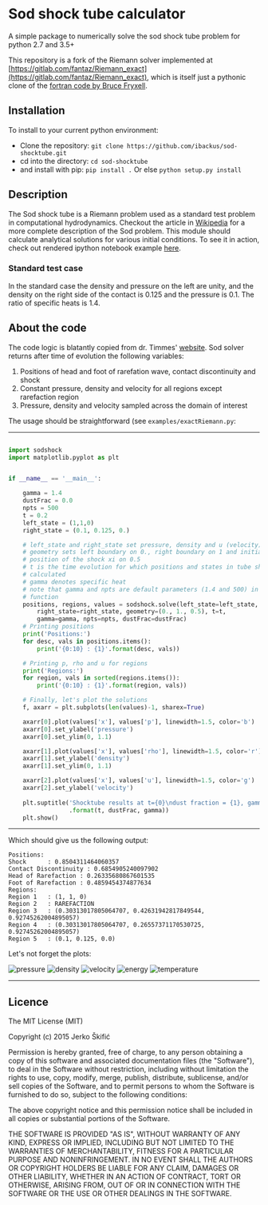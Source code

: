 # Sod shock tube calculator

A simple package to numerically solve the sod shock tube problem for python 2.7 and 3.5+

This repository is a fork of the Riemann solver implemented at [https://gitlab.com/fantaz/Riemann_exact](https://gitlab.com/fantaz/Riemann_exact), which is itself just a pythonic clone of the [fortran code by Bruce Fryxell](http://cococubed.asu.edu/codes/riemann/exact_riemann.f).

## Installation

To install to your current python environment:
* Clone the repository: `git clone https://github.com/ibackus/sod-shocktube.git`
* cd into the directory: `cd sod-shocktube`
* and install with pip:
    ```pip install .```
    Or else `python setup.py install`


## Description
The Sod shock tube is a Riemann problem used as a standard test problem in computational hydrodynamics.
Checkout the article in [Wikipedia](http://en.wikipedia.org/wiki/Sod_shock_tube)
for a more complete description of the Sod problem.
This module should calculate analytical solutions for various initial conditions.
To see it in action, check out rendered ipython notebook example 
[here](http://nbviewer.ipython.org/urls/gitlab.com/fantaz/Riemann_exact/raw/master/sod.ipynb).

### Standard test case
In the standard case the density and pressure on the left are unity,
and the density on the right side of the contact is 0.125 and the pressure is 0.1.
The ratio of specific heats is 1.4.


## About the code
The code logic is blatantly copied from dr. Timmes' [website](http://cococubed.asu.edu/code_pages/exact_riemann.shtml).
Sod solver returns after time of evolution the following variables:
1. Positions of head and foot of rarefation wave, contact discontinuity and shock
2. Constant pressure, density and velocity for all regions except rarefaction region
3. Pressure, density and velocity sampled across the domain of interest

The usage should be straightforward (see `examples/exactRiemann.py`:

---

```python

import sodshock
import matplotlib.pyplot as plt


if __name__ == '__main__':

    gamma = 1.4
    dustFrac = 0.0
    npts = 500
    t = 0.2
    left_state = (1,1,0)
    right_state = (0.1, 0.125, 0.)

    # left_state and right_state set pressure, density and u (velocity)
    # geometry sets left boundary on 0., right boundary on 1 and initial
    # position of the shock xi on 0.5
    # t is the time evolution for which positions and states in tube should be 
    # calculated
    # gamma denotes specific heat
    # note that gamma and npts are default parameters (1.4 and 500) in solve 
    # function
    positions, regions, values = sodshock.solve(left_state=left_state, \
        right_state=right_state, geometry=(0., 1., 0.5), t=t, 
        gamma=gamma, npts=npts, dustFrac=dustFrac)
    # Printing positions
    print('Positions:')
    for desc, vals in positions.items():
        print('{0:10} : {1}'.format(desc, vals))

    # Printing p, rho and u for regions
    print('Regions:')
    for region, vals in sorted(regions.items()):
        print('{0:10} : {1}'.format(region, vals))

    # Finally, let's plot the solutions
    f, axarr = plt.subplots(len(values)-1, sharex=True)

    axarr[0].plot(values['x'], values['p'], linewidth=1.5, color='b')
    axarr[0].set_ylabel('pressure')
    axarr[0].set_ylim(0, 1.1)

    axarr[1].plot(values['x'], values['rho'], linewidth=1.5, color='r')
    axarr[1].set_ylabel('density')
    axarr[1].set_ylim(0, 1.1)

    axarr[2].plot(values['x'], values['u'], linewidth=1.5, color='g')
    axarr[2].set_ylabel('velocity')
    
    plt.suptitle('Shocktube results at t={0}\ndust fraction = {1}, gamma={2}'\
                 .format(t, dustFrac, gamma))
    plt.show()

```

---

Which should give us the following output:
```
Positions:
Shock      : 0.8504311464060357
Contact Discontinuity : 0.6854905240097902
Head of Rarefaction : 0.26335680867601535
Foot of Rarefaction : 0.4859454374877634
Regions:
Region 1   : (1, 1, 0)
Region 2   : RAREFACTION
Region 3   : (0.30313017805064707, 0.42631942817849544, 0.92745262004895057)
Region 4   : (0.30313017805064707, 0.26557371170530725, 0.92745262004895057)
Region 5   : (0.1, 0.125, 0.0)
```
Let's not forget the plots:

![pressure](/figs/pressure.png)
![density](/figs/density.png)
![velocity](/figs/velocity.png)
![energy](/figs/energy.png)
![temperature](/figs/temperature.png)

---

## Licence

The MIT License (MIT)

Copyright (c) 2015 Jerko Škifić

Permission is hereby granted, free of charge, to any person obtaining a copy
of this software and associated documentation files (the "Software"), to deal
in the Software without restriction, including without limitation the rights
to use, copy, modify, merge, publish, distribute, sublicense, and/or sell
copies of the Software, and to permit persons to whom the Software is
furnished to do so, subject to the following conditions:

The above copyright notice and this permission notice shall be included in all
copies or substantial portions of the Software.

THE SOFTWARE IS PROVIDED "AS IS", WITHOUT WARRANTY OF ANY KIND, EXPRESS OR
IMPLIED, INCLUDING BUT NOT LIMITED TO THE WARRANTIES OF MERCHANTABILITY,
FITNESS FOR A PARTICULAR PURPOSE AND NONINFRINGEMENT. IN NO EVENT SHALL THE
AUTHORS OR COPYRIGHT HOLDERS BE LIABLE FOR ANY CLAIM, DAMAGES OR OTHER
LIABILITY, WHETHER IN AN ACTION OF CONTRACT, TORT OR OTHERWISE, ARISING FROM,
OUT OF OR IN CONNECTION WITH THE SOFTWARE OR THE USE OR OTHER DEALINGS IN THE
SOFTWARE.
